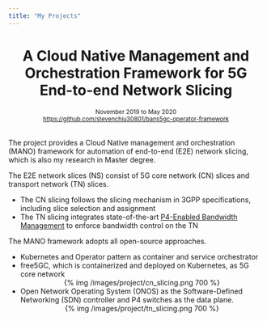 ```yaml
---
title: "My Projects"
---
```


<center>
  <h1>A Cloud Native Management and Orchestration Framework for 5G End-to-end Network Slicing</h1>
  <small>
    <div>November 2019 to May 2020</div>
    <div>
      <a href="https://github.com/stevenchiu30801/bans5gc-operator-framework">
        https://github.com/stevenchiu30801/bans5gc-operator-framework
      </a>
    </div>
  </small>
</center>
<br>

The project provides a Cloud Native management and orchestration (MANO) framework for automation of end-to-end (E2E) network slicing, which is also my research in Master degree.

The E2E network slices (NS) consist of 5G core network (CN) slices and transport network (TN) slices.

- The CN slicing follows the slicing mechanism in 3GPP specifications, including slice selection and assignment
- The TN slicing integrates state-of-the-art [P4-Enabled Bandwidth Management](https://ieeexplore.ieee.org/document/8892909) to enforce bandwidth control on the TN

The MANO framework adopts all open-source approaches.

- Kubernetes and Operator pattern as container and service orchestrator
- free5GC, which is containerized and deployed on Kubernetes, as 5G core network
  <center>
  {% img /images/project/cn_slicing.png 700 %}
  </center>
- Open Network Operating System (ONOS) as the Software-Defined Networking (SDN) controller and P4 switches as the data plane.
  <center>
  {% img /images/project/tn_slicing.png 700 %}
  </center>
